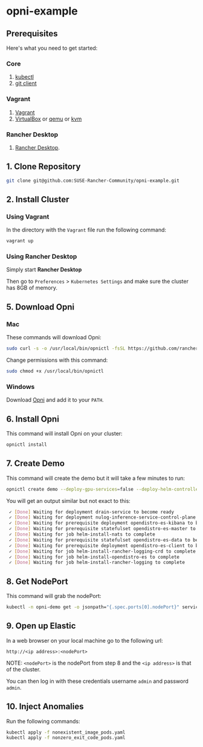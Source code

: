 # opni-example

## Prerequisites

Here's what you need to get started:

### Core

1. [kubectl](https://kubernetes.io/docs/tasks/tools/#kubectl)
2. [git client](https://git-scm.com/downloads/guis)

### Vagrant

1. [Vagrant](https://www.vagrantup.com/)
2. [VirtualBox](https://www.virtualbox.org/) or [qemu](https://www.qemu.org/) or [kvm](https://www.linux-kvm.org/page/Main_Page)

### Rancher Desktop

1. [Rancher Desktop](https://github.com/rancher-sandbox/rancher-desktop/releases).

## 1. Clone Repository

```bash
git clone git@github.com:SUSE-Rancher-Community/opni-example.git
```

## 2. Install Cluster

### Using Vagrant

In the directory with the `Vagrant` file run the following command:

```bash
vagrant up
```

### Using Rancher Desktop

Simply start __Rancher Desktop__

Then go to `Preferences` > `Kubernetes Settings` and make sure the cluster has 8GB of memory.

## 5. Download Opni

### Mac

These commands will download Opni:

```bash
sudo curl -s -o /usr/local/bin/opnictl -fsSL https://github.com/rancher/opni/releases/download/v0.1.2/opnictl_darwin-amd64
```

Change permissions with this command:

```bash
sudo chmod +x /usr/local/bin/opnictl
```

### Windows

Download [Opni](https://github.com/rancher/opni/releases/download/v0.1.2/opnictl_windows-amd64.exe) and add it to your `PATH`.

## 6. Install Opni

This command will install Opni on your cluster:

```bash
opnictl install
```

## 7. Create Demo

This command will create the demo but it will take a few minutes to run:

```bash
opnictl create demo --deploy-gpu-services=false --deploy-helm-controller=true --deploy-nvidia-plugin=false --deploy-rancher-logging=true --timeout 10m
```

You will get an output similar but not exact to this:

```bash
 ✓ [Done] Waiting for deployment drain-service to become ready                         
 ✓ [Done] Waiting for deployment nulog-inference-service-control-plane to become ready 
 ✓ [Done] Waiting for prerequisite deployment opendistro-es-kibana to become ready     
 ✓ [Done] Waiting for prerequisite statefulset opendistro-es-master to become ready    
 ✓ [Done] Waiting for job helm-install-nats to complete                                
 ✓ [Done] Waiting for prerequisite statefulset opendistro-es-data to become ready      
 ✓ [Done] Waiting for prerequisite deployment opendistro-es-client to become ready     
 ✓ [Done] Waiting for job helm-install-rancher-logging-crd to complete                 
 ✓ [Done] Waiting for job helm-install-opendistro-es to complete                       
 ✓ [Done] Waiting for job helm-install-rancher-logging to complete 
```

## 8. Get NodePort

This command will grab the nodePort:

```bash
kubectl -n opni-demo get -o jsonpath="{.spec.ports[0].nodePort}" services opendistro-es-kibana-svc
```

## 9. Open up Elastic

In a web browser on your local machine go to the following url:

`http://<ip address>:<nodePort>`

NOTE: `<nodePort>` is the nodePort from step 8 and the `<ip address>` is that of the cluster.

You can then log in with these credentials username `admin` and password `admin`.

## 10. Inject Anomalies

Run the following commands:

```bash
kubectl apply -f nonexistent_image_pods.yaml
kubectl apply -f nonzero_exit_code_pods.yaml
```
